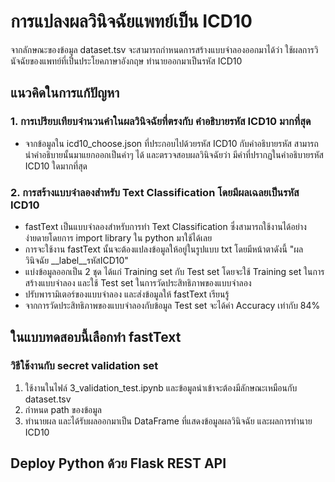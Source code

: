 
# การแปลงผลวินิจฉัยแพทย์เป็น ICD10

จากลักษณะของข้อมูล dataset.tsv จะสามารถกำหนดการสร้างแบบจำลองออกมาได้ว่า ใช้ผลการวินัจฉัยของแพทย์ที่เป็นประโยคภาษาอังกฤษ ทำนายออกมาเป็นรหัส ICD10

## แนวคิดในการแก้ปัญหา
### 1. การเปรียบเทียบจำนวนคำในผลวินิจฉัยที่ตรงกับ คำอธิบายรหัส ICD10 มากที่สุด
- จากข้อมูลใน icd10_choose.json ที่ประกอบไปด้วยรหัส ICD10 กับคำอธิบายรหัส สามารถนำคำอธิบายนั้นมาแยกออกเป็นคำๆ ได้ และตรวจสอบผลวินิจฉัยว่า มีคำที่ปรากฏในคำอธิบายรหัส ICD10 ใดมากที่สุด 


### 2. การสร้างแบบจำลองสำหรับ Text Classification โดยมีผลเฉลยเป็นรหัส ICD10
- fastText เป็นแบบจำลองสำหรับการทำ Text Classification ซึ่งสามารถใช้งานได้อย่างง่ายดายโดยการ import library ใน python มาใช้ได้เลย 
- การจะใช้งาน fastText นั้นจะต้องแปลงข้อมูลให้อยู่ในรูปแบบ txt โดยมีหน้าตาดังนี้ "ผลวินิจฉัย \_\_label\_\_รหัสICD10"
- แบ่งข้อมูลออกเป็น 2 ชุด ได้แก่ Training set กับ Test set โดยจะใช้ Training set ในการสร้างแบบจำลอง และใช้ Test set ในการวัดประสิทธิภาพของแบบจำลอง
- ปรับพารามิเตอร์ของแบบจำลอง และส่งข้อมูลให้ fastText เรียนรู้
- จากการวัดประสิทธิภาพของแบบจำลองกับข้อมูล Test set จะได้ค่า Accuracy เท่ากับ 84%



## ในแบบทดสอบนี้เลือกทำ fastText
### วิธีใช้งานกับ secret validation set
1. ใช้งานในไฟล์ 3_validation_test.ipynb และข้อมูลนำเข้าจะต้องมีลักษณะเหมือนกับ dataset.tsv
2. กำหนด path ของข้อมูล
3. ทำนายผล และได้รับผลออกมาเป็น DataFrame ที่แสดงข้อมูลผลวินิจฉัย และผลการทำนาย ICD10

## Deploy Python ด้วย Flask REST API